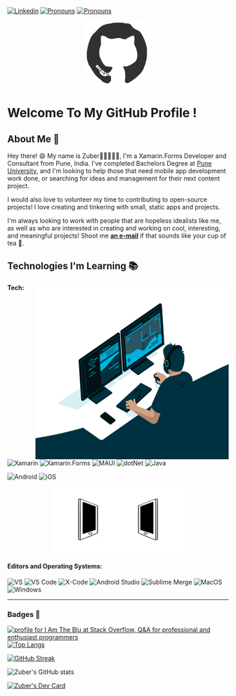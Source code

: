 [![Linkedin](https://img.shields.io/badge/-LinkedIn-blue?style=flat&logo=Linkedin&logoColor=white&link=https://linkedin.com/in/-zuber-shaikh/)](https://linkedin.com/in/-zuber-shaikh/)
[![Pronouns](https://img.shields.io/badge/StackOverflow-%232c3e50?style=flat&logo=stackoverflow)](https://stackoverflow.com/users/12768925/i-am-the-blu)
[![Pronouns](https://img.shields.io/badge/Pronouns-Blu-brightgreen?style=flat)]()
<img src="https://komarev.com/ghpvc/?username=z-shaikh&style=flat-square&color=blue" alt=""/><div align="center">

<img src="https://github.com/z-shaikh/z-shaikh/blob/main/octo.gif" alt="GitHub Logo" width="150" height="150" />
</div>

# Welcome To My GitHub Profile !

## About Me :wave:

Hey there! :smile: My name is Zuber👋🏼👨🏻‍💻, I'm a Xamarin.Forms Developer and Consultant from Pune, India. I've completed Bachelors Degree at [Pune University](https://zealeducation.com/), and I'm looking to help those that need mobile app development work done, or searching for ideas and management for their next content project.

I would also love to volunteer my time to contributing to open-source projects! I love creating and tinkering with small, static apps and projects.

I'm always looking to work with people that are hopeless idealists like me, as well as who are interested in creating and working on cool, interesting, and meaningful projects! Shoot me [**an e-mail**](mailto:zuber1234@gmail.com) if that sounds like your cup of tea 🍵.



## Technologies I'm Learning :books:
  <img align="right" alt="GIF" src="https://github.com/z-shaikh/z-shaikh/blob/main/code.gif?raw=true" width="440" height="400" />

#### Tech:

![Xamarin](https://img.shields.io/badge/Xamarin-%232c3e50?logo=Xamarin)
![Xamarin.Forms](https://img.shields.io/badge/Xamarin-Forms-%232c3e50?logo=xamarin)
![MAUI](https://img.shields.io/badge/dotNet-MAUI-%232c3e50?logo=dotnet)
![dotNet](https://img.shields.io/badge/dotNet-C%23-%232c3e50?logo=dotnet)
![Java](https://img.shields.io/badge/Java-Android-%232c3e50?logo=Android)

![Android](https://img.shields.io/badge/Xamarin-Android-%232c3e50?style=flat&logo=android)
![iOS](https://img.shields.io/badge/Xamarin-iOS-%232c3e50?logo=Apple)
  <div align="center">
  <img src="https://github.com/z-shaikh/z-shaikh/blob/main/connected.gif" alt="Raghav Khullar" width="300" height="150" />
  </div>

#### Editors and Operating Systems:

![VS](https://img.shields.io/badge/%20%20%20%20Visual%20Studio-%232c3e50?logo=visualstudio)
![VS Code](https://img.shields.io/badge/%20%20%20%20Visual%20Studio%20Code-%232c3e50?logo=visualstudiocode)
![X-Code](https://img.shields.io/badge/X--Code-%232c3e50?style=flat&logo=xcode)
![Android Studio](https://img.shields.io/badge/Android%20Studio-%232c3e50?style=flat&logo=androidstudio)
![Sublime Merge](https://img.shields.io/badge/Sublime%20Merge-%232c3e50?logo=git)
![MacOS](https://img.shields.io/badge/%20%20%20%20MacOS-%232c3e50?logo=MacOS)
![Windows](https://img.shields.io/badge/Windows-%232c3e50?logo=windows)
<hr>

### Badges  🔖

<a href="https://stackoverflow.com/users/12768925/i-am-the-blu"><img src="https://stackoverflow.com/users/flair/12768925.png?theme=dark" width="208" height="58" alt="profile for I Am The Blu at Stack Overflow, Q&amp;A for professional and enthusiast programmers" title="profile for I Am The Blu at Stack Overflow, Q&amp;A for professional and enthusiast programmers"></a>   [![Top Langs](https://readme-stats-z-shaikh.vercel.app/api/top-langs/?username=z-shaikh&layout=donut&theme=highcontrast)]()      

[![GitHub Streak](https://streak-stats.demolab.com?user=z-shaikh&theme=prussian&border_radius=25&exclude_days=Sun%2CSat&excludeDaysLabel=FFFFFF00&fire=EB5454)]()
<!-- [![GitHub Streak](https://streak-stats.demolab.com?user=z-shaikh&theme=highcontrast)]() -->

![Zuber's GitHub stats](https://readme-stats-z-shaikh.vercel.app/api?username=z-shaikh&show=reviews,prs_merged,prs_merged_percentage&show_icons=true&theme=dracula)

<a href="https://app.daily.dev/ItsBlu"><img src="https://api.daily.dev/devcards/5b784ae1b6c54e6ba89e6b7e54126a0e.png?r=64j" width="400" alt="Zuber's Dev Card"/></a>

<!--
**z-shaikh/z-shaikh** is a ✨ _special_ ✨ repository because its `README.md` (this file) appears on your GitHub profile.

Here are some ideas to get you started:

- 🔭 I’m currently working on ...
- 🌱 I’m currently learning ...
- 👯 I’m looking to collaborate on ...
- 🤔 I’m looking for help with ...
- 💬 Ask me about ...
- 📫 How to reach me: ...
- 😄 Pronouns: ...
- ⚡ Fun fact: ...
-->
